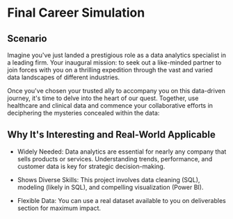 # Final Career Simulation

## Scenario

Imagine you've just landed a prestigious role as a data analytics specialist in a leading firm. Your inaugural mission: to seek out a like-minded partner to join forces with you on a thrilling expedition through the vast and varied data landscapes of different industries.

Once you've chosen your trusted ally to accompany you on this data-driven journey, it's time to delve into the heart of our quest. Together, use healthcare and clinical data and commence your collaborative efforts in deciphering the mysteries concealed within the data:

## Why It's Interesting and Real-World Applicable

- Widely Needed: Data analytics are essential for nearly any company that sells products or services. Understanding trends, performance, and customer data is key for strategic decision-making.
- Shows Diverse Skills: This project involves data cleaning (SQL), modeling (likely in SQL), and compelling visualization (Power BI).

- Flexible Data: You can use a real dataset available to you on deliverables section for maximum impact.
